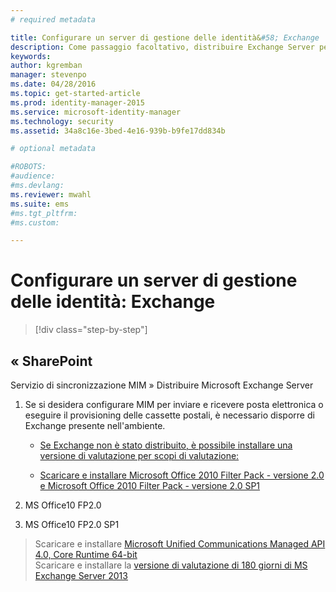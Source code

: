 ```yaml
---
# required metadata

title: Configurare un server di gestione delle identità&#58; Exchange | Microsoft Identity Manager
description: Come passaggio facoltativo, distribuire Exchange Server per abilitare l'invio della posta elettronica e la creazione di cassette postali in MIM 2016.
keywords:
author: kgremban
manager: stevenpo
ms.date: 04/28/2016
ms.topic: get-started-article
ms.prod: identity-manager-2015
ms.service: microsoft-identity-manager
ms.technology: security
ms.assetid: 34a8c16e-3bed-4e16-939b-b9fe17dd834b

# optional metadata

#ROBOTS:
#audience:
#ms.devlang:
ms.reviewer: mwahl
ms.suite: ems
#ms.tgt_pltfrm:
#ms.custom:

---
```


# Configurare un server di gestione delle identità: Exchange

>[!div class="step-by-step"]

## « SharePoint
Servizio di sincronizzazione MIM » Distribuire Microsoft Exchange Server

1. Se si desidera configurare MIM per inviare e ricevere posta elettronica o eseguire il provisioning delle cassette postali, è necessario disporre di Exchange presente nell'ambiente.

    - [Se Exchange non è stato distribuito, è possibile installare una versione di valutazione per scopi di valutazione:](http://www.microsoft.com/en-us/download/details.aspx?id=17062)

    - [Scaricare e installare Microsoft Office 2010 Filter Pack - versione 2.0 e Microsoft Office 2010 Filter Pack - versione 2.0 SP1](http://www.microsoft.com/en-us/download/details.aspx?id=26604)

2. MS Office10 FP2.0

3. MS Office10 FP2.0 SP1

>Scaricare e installare [Microsoft Unified Communications Managed API 4.0, Core Runtime 64-bit](http://www.microsoft.com/en-us/download/details.aspx?id=34992)  
Scaricare e installare la [versione di valutazione di 180 giorni di MS Exchange Server 2013](http://www.microsoft.com/en-us/evalcenter/evaluate-exchange-server-2013)


<!--HONumber=Apr16_HO3-->


